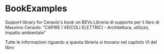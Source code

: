 # BookExamples
Support library for Ceraolo's book on BEVs
Libreria di supporto per il libro di Massimo Ceraolo:
"CAPIRE I VEICOLI ELETTRICI - Architettura, utilizzo, impatto ambientale"

Tutte le informazioni riguardo a questa libreria si trovano nel capitolo VI del libro

